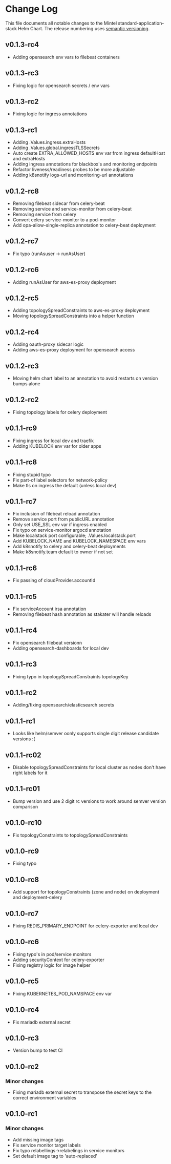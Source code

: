 # Change Log

This file documents all notable changes to the Mintel standard-application-stack Helm Chart.
The release numbering uses [semantic versioning](http://semver.org).

## v0.1.3-rc4

* Adding opensearch env vars to filebeat containers

## v0.1.3-rc3

* Fixing logic for opensearch secrets / env vars

## v0.1.3-rc2

* Fixing logic for ingress annotations

## v0.1.3-rc1

* Adding .Values.ingress.extraHosts
* Adding .Values.global.ingressTLSSecrets
* Auto create EXTRA_ALLOWED_HOSTS env var from ingress defaultHost and extraHosts
* Adding ingress annotations for blackbox's and monitoring endpoints
* Refactor liveness/readiness probes to be more adjustable
* Adding k8snotify logs-url and monitoring-url annotations

## v0.1.2-rc8

* Removing filebeat sidecar from celery-beat
* Removing service and service-monitor from celery-beat
* Removing service from celery
* Convert celery service-monitor to a pod-monitor
* Add opa-allow-single-replica annotation to celery-beat deployment

## v0.1.2-rc7

* Fix typo (runAsuser -> runAsUser)

## v0.1.2-rc6

* Adding runAsUser for aws-es-proxy deployment

## v0.1.2-rc5

* Adding topologySpreadConstraints to aws-es-proxy deployment
* Moving topologySpreadConstraints into a helper function

## v0.1.2-rc4

* Adding oauth-proxy sidecar logic
* Adding aws-es-proxy deployment for opensearch access

## v0.1.2-rc3

* Moving helm chart label to an annotation to avoid restarts on version bumps alone

## v0.1.2-rc2

* Fixing topology labels for celery deployment

## v0.1.1-rc9

* Fixing ingress for local dev and traefik
* Adding KUBELOCK env var for older apps

## v0.1.1-rc8

* Fixing stupid typo
* Fix part-of label selectors for network-policy
* Make tls on ingress the default (unless local dev)

## v0.1.1-rc7

* Fix inclusion of filebeat reload annotation
* Remove service port from publicURL annotation
* Only set USE_SSL env var if ingress enabled
* Fix typo on service-monitor argocd annotation
* Make localstack port configurable; .Values.localstack.port
* Add KUBELOCK_NAME and KUBELOCK_NAMESPACE env vars
* Add k8snotify to celery and celery-beat deployments
* Make k8snotify.team default to owner if not set

## v0.1.1-rc6

* Fix passing of cloudProvider.accountId

## v0.1.1-rc5

* Fix serviceAccount irsa annotation
* Removing filebeat hash annotation as stakater will handle reloads

## v0.1.1-rc4

* Fix opensearch filebeat versionn
* Adding opensearch-dashboards for local dev

## v0.1.1-rc3

* Fixing typo in topologySpreadConstraints topologyKey

## v0.1.1-rc2

* Adding/fixing opensearch/elasticsearch secrets

## v0.1.1-rc1

* Looks like helm/semver oonly supports single digit release candidate versions :(

## v0.1.1-rc02

* Disable topologySpreadConstraints for local cluster as nodes don't have right labels for it

## v0.1.1-rc01

* Bump version and use 2 digit rc versions to work around semver version comparison

## v0.1.0-rc10

* Fix topologyConstraints to topologySpreadConstraints

## v0.1.0-rc9

* Fixing typo

## v0.1.0-rc8

* Add support for topologyConstraints (zone and node) on deployment and deployment-celery

## v0.1.0-rc7

* Fixing REDIS_PRIMARY_ENDPOINT for celery-exporter and local dev

## v0.1.0-rc6

* Fixing typo's in pod/service monitors
* Adding securityContext for celery-exporter
* Fixing registry logic for image helper

## v0.1.0-rc5

* Fixing KUBERNETES_POD_NAMSPACE env var

## v0.1.0-rc4

* Fix mariadb external secret

## v0.1.0-rc3

* Version bump to test CI

## v0.1.0-rc2

### Minor changes

* Fixing mariadb external secret to transpose the secret keys to the correct environment variables

## v0.1.0-rc1

### Minor changes

* Add missing image tags
* Fix service monitor target labels
* Fix typo relabellings->relabelings in service monitors
* Set default image tag to 'auto-replaced'
